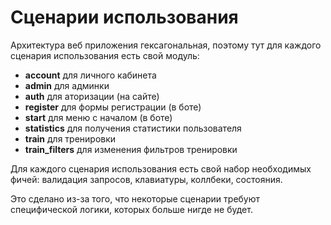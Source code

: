 # Сценарии использования

Архитектура веб приложения гексагональная, поэтому тут для каждого сценария использования есть свой модуль:
- __account__ для личного кабинета
- __admin__ для админки
- __auth__ для аторизации (на сайте)
- __register__ для формы регистрации (в боте)
- __start__ для меню с началом (в боте)
- __statistics__ для получения статистики пользователя
- __train__ для тренировки
- __train_filters__ для изменения фильтров тренировки

Для каждого сценария использования есть свой набор необходимых фичей: валидация запросов, клавиатуры, коллбеки, состояния.

Это сделано из-за того, что некоторые сценарии требуют специфической логики, которых больше нигде не будет.
